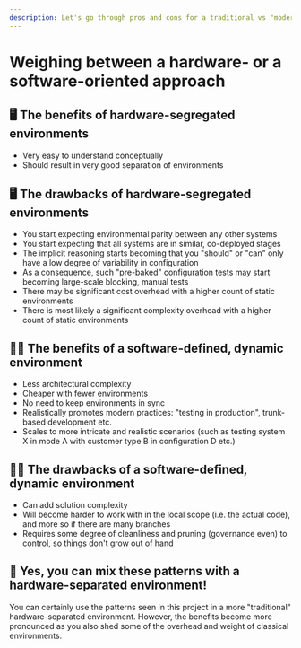 ```yaml
---
description: Let's go through pros and cons for a traditional vs "modern" approach to environments.
---
```


# Weighing between a hardware- or a software-oriented approach

## 🖥️ The benefits of hardware-segregated environments

- Very easy to understand conceptually
- Should result in very good separation of environments

## 🖥️ The drawbacks of hardware-segregated environments

- You start expecting environmental parity between any other systems
- You start expecting that all systems are in similar, co-deployed stages
- The implicit reasoning starts becoming that you "should" or "can" only have a low degree of variability in configuration
- As a consequence, such "pre-baked" configuration tests may start becoming large-scale blocking, manual tests
- There may be significant cost overhead with a higher count of static environments
- There is most likely a significant complexity overhead with a higher count of static environments

## 🧑‍💻 The benefits of a software-defined, dynamic environment

- Less architectural complexity
- Cheaper with fewer environments
- No need to keep environments in sync
- Realistically promotes modern practices: "testing in production", trunk-based development etc.
- Scales to more intricate and realistic scenarios (such as testing system X in mode A with customer type B in configuration D etc.)

## 🧑‍💻 The drawbacks of a software-defined, dynamic environment

- Can add solution complexity
- Will become harder to work with in the local scope (i.e. the actual code), and more so if there are many branches
- Requires some degree of cleanliness and pruning (governance even) to control, so things don't grow out of hand

## 🎨 Yes, you can mix these patterns with a hardware-separated environment!

You can certainly use the patterns seen in this project in a more "traditional" hardware-separated environment. However, the benefits become more pronounced as you also shed some of the overhead and weight of classical environments.
